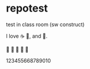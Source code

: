 # repotest
test in class room (sw construct)

I love :coffee: :pizza:, and :dancer:.

:dancer: :dancer: :dancer: :dancer: :dancer:

123455668789010
